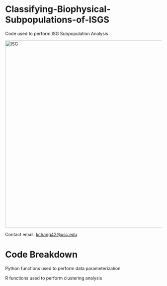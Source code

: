 # Classifying-Biophysical-Subpopulations-of-ISGS
Code used to perform ISG Subpopulation Analysis

<img src="BlenderRenderings/9917_2_Clusters_TAK.png" alt="ISG" width="600">


Contact email: kchang42@usc.edu

# Code Breakdown
Python functions used to perform data parameterization

R functions used to perform clustering analysis 

